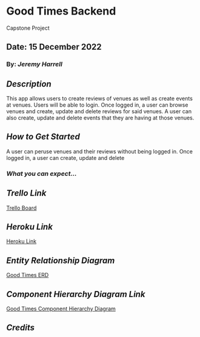 # Good Times Backend

Capstone Project

## Date: 15 December 2022

### By:  _Jeremy Harrell_

## **_Description_**

This app allows users to create reviews of venues as well as create events at venues. Users will be able to login. Once logged in, a user can browse venues and create, update and delete reviews for said venues. A user can also create, update and delete events that they are having at those venues. 

## **_How to Get Started_**

A user can peruse venues and their reviews without being logged in. Once logged in, a user can create, update and delete 

### **_What you can expect..._**

<!-- ![Venues]()
![Events]() -->

## **_Trello Link_**

[Trello Board](https://trello.com/invite/b/1tswebwO/ATTIb409170742ce407920b7890b6f4407723438C5EF/good-times-capstone-project)

## **_Heroku Link_**

[Heroku Link]()

## **_Entity Relationship Diagram_**

[Good Times ERD](assets/CapstoneERD.drawio.png)

## **_Component Hierarchy Diagram Link_**

[Good Times Component Hierarchy Diagram](assets/CapstoneCHD.png)

## **_Credits_**
